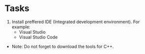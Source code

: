 # Tasks

1. Install preffered IDE (Integrated development environment). For example:
    - Visual Studio
    - Visual Studio Code

* Note: Do not forget to download the tools for C++.